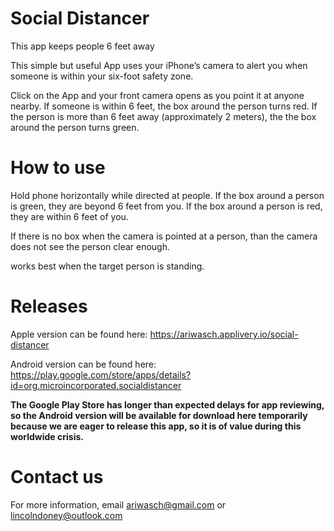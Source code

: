 # Social Distancer
This app keeps people 6 feet away

This simple but useful App uses your iPhone’s camera to alert you when someone is within your six-foot safety zone. 

Click on the App and your front camera opens as you point it at anyone nearby. If someone is within 6 feet, the box around the person turns red. If the person is more than 6 feet away (approximately 2 meters), the the box around the person turns green. 

# How to use

Hold phone horizontally while directed at people. If the box around a person is green, they are beyond 6 feet from you. If the box around a person is red, they are within 6 feet of you. 

If there is no box when the camera is pointed at a person, than the camera does not see the person clear enough.

works best when the target person is standing.

# Releases

Apple version can be found here:
https://ariwasch.applivery.io/social-distancer

Android version can be found here:
https://play.google.com/store/apps/details?id=org.microincorporated.socialdistancer

**The Google Play Store has longer than expected delays for app reviewing, so the Android version will be available for download here temporarily because we are eager to release this app, so it is of value during this worldwide crisis.**

# Contact us

For more information, email ariwasch@gmail.com or lincolndoney@outlook.com
